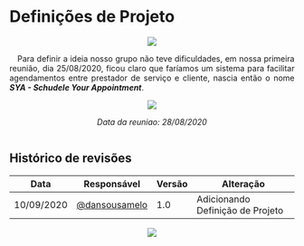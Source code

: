 # Definições de Projeto

<div style="display: flex; justify-content: center; align-items:center;">
    <img src="https://unbarqdsw.github.io/2020.1_G11_SYA/assets/design_sprint/presentation.png">
</div>
<p align="justify">&emsp;Para definir a ideia nosso grupo não teve dificuldades, em nossa primeira reunião, dia 25/08/2020, ficou claro que faríamos um sistema para facilitar agendamentos entre prestador de serviço e cliente, nascia então o nome <b><i>SYA - Schudele Your Appointment</i></b>.</p>

<div style="display: flex; justify-content: center; align-items:center;">
    <img src="https://unbarqdsw.github.io/2020.1_G11_SYA/assets/design_sprint/reuniao.png">
</div>
<div style="display: flex; justify-content: center; align-items:center;">
    <i><p>Data da reuniao: 28/08/2020</p></i>
</div>

## **Histórico de revisões**
Data | Responsável | Versão | Alteração 
---- | ----------- | ------ | ---------
10/09/2020 | [@dansousamelo](http://github.com/dansousamelo) | 1.0 | Adicionando Definição de Projeto

<div style="display: flex; justify-content: center; align-items:center;">
    <img src="https://unbarqdsw.github.io/2020.1_G11_SYA/assets/design_sprint/des.png">
</div>
